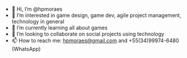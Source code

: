 - 👋 Hi, I’m @hpmoraes
- 👀 I’m interested in game design, game dev, agile project management, technology in general
- 🌱 I’m currently learning all about games
- 💞️ I’m looking to collaborate on social projects using technology
- 📫 How to reach me: hpmoraes@gmail.com and +55(34)99974-6480 (WhatsApp)

<!---
hpmoraes/hpmoraes is a ✨ special ✨ repository because its `README.md` (this file) appears on your GitHub profile.
You can click the Preview link to take a look at your changes.
--->
